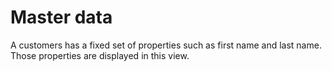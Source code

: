 # Master data

A customers has a fixed set of properties such as first name and last name. Those properties are displayed in this view. 
